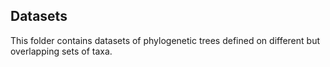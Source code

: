 ## Datasets

This folder contains datasets of phylogenetic trees defined on different but overlapping sets of taxa.

